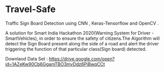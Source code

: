 # Travel-Safe
Traffic Sign Board Detection using CNN , Keras-Tensorflow and OpenCV .

A solution for Smart India Hackathon 2020(Warning System for Driver - SmartVehicles), in order to ensure the safety of citizens.The Algorithm will detect the Sign Board present along the side of a road and alert the driver triggering the function of that particular class(Sign board) detected. 

Downlaod Data Set : https://drive.google.com/open?id=1AZeKw90Cb6GgamTBO3mvDdz6PjBwqCCt
